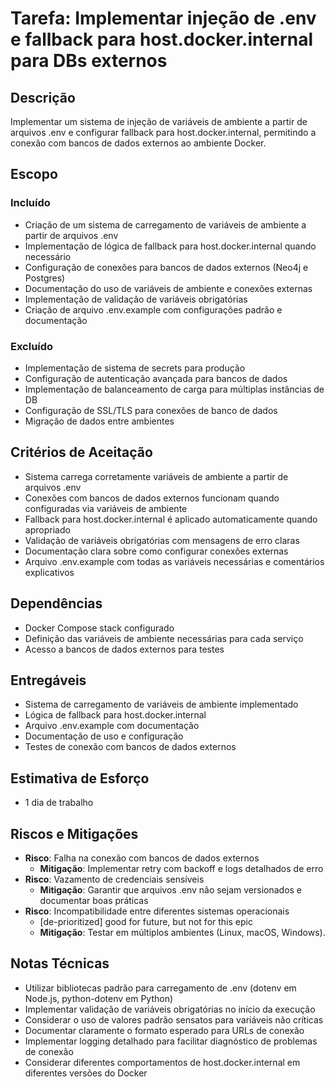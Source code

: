 # Tarefa: Implementar injeção de .env e fallback para host.docker.internal para DBs externos

## Descrição
Implementar um sistema de injeção de variáveis de ambiente a partir de arquivos .env e configurar fallback para host.docker.internal, permitindo a conexão com bancos de dados externos ao ambiente Docker.

## Escopo

### Incluído
- Criação de um sistema de carregamento de variáveis de ambiente a partir de arquivos .env
- Implementação de lógica de fallback para host.docker.internal quando necessário
- Configuração de conexões para bancos de dados externos (Neo4j e Postgres)
- Documentação do uso de variáveis de ambiente e conexões externas
- Implementação de validação de variáveis obrigatórias
- Criação de arquivo .env.example com configurações padrão e documentação

### Excluído
- Implementação de sistema de secrets para produção
- Configuração de autenticação avançada para bancos de dados
- Implementação de balanceamento de carga para múltiplas instâncias de DB
- Configuração de SSL/TLS para conexões de banco de dados
- Migração de dados entre ambientes

## Critérios de Aceitação
- Sistema carrega corretamente variáveis de ambiente a partir de arquivos .env
- Conexões com bancos de dados externos funcionam quando configuradas via variáveis de ambiente
- Fallback para host.docker.internal é aplicado automaticamente quando apropriado
- Validação de variáveis obrigatórias com mensagens de erro claras
- Documentação clara sobre como configurar conexões externas
- Arquivo .env.example com todas as variáveis necessárias e comentários explicativos

## Dependências
- Docker Compose stack configurado
- Definição das variáveis de ambiente necessárias para cada serviço
- Acesso a bancos de dados externos para testes

## Entregáveis
- Sistema de carregamento de variáveis de ambiente implementado
- Lógica de fallback para host.docker.internal
- Arquivo .env.example com documentação
- Documentação de uso e configuração
- Testes de conexão com bancos de dados externos

## Estimativa de Esforço
- 1 dia de trabalho

## Riscos e Mitigações
- **Risco**: Falha na conexão com bancos de dados externos
  - **Mitigação**: Implementar retry com backoff e logs detalhados de erro
- **Risco**: Vazamento de credenciais sensíveis
  - **Mitigação**: Garantir que arquivos .env não sejam versionados e documentar boas práticas
- **Risco**: Incompatibilidade entre diferentes sistemas operacionais
  - [de-prioritized] good for future, but not for this epic
  - **Mitigação**: Testar em múltiplos ambientes (Linux, macOS, Windows). 

## Notas Técnicas
- Utilizar bibliotecas padrão para carregamento de .env (dotenv em Node.js, python-dotenv em Python)
- Implementar validação de variáveis obrigatórias no início da execução
- Considerar o uso de valores padrão sensatos para variáveis não críticas
- Documentar claramente o formato esperado para URLs de conexão
- Implementar logging detalhado para facilitar diagnóstico de problemas de conexão
- Considerar diferentes comportamentos de host.docker.internal em diferentes versões do Docker
